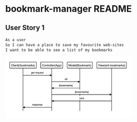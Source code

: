 # bookmark-manager README

## User Story 1
```
As a user
So I can have a place to save my favourite web-sites
I want to be able to see a list of my bookmarks 
```

<img alt="bookmark-manager first page" src="./Bookmark-diagram.png" width="400px" style="display: block;" />
